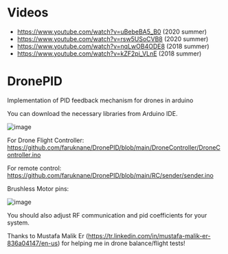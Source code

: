 # Videos
- https://www.youtube.com/watch?v=uBebeBA5_B0 (2020 summer)
- https://www.youtube.com/watch?v=rsw5USoCVB8 (2020 summer)
- https://www.youtube.com/watch?v=nqLwOB4ODE8 (2018 summer)
- https://www.youtube.com/watch?v=kZF2pi_VLnE (2018 summer)

# DronePID
Implementation of PID feedback mechanism for drones in arduino

You can download the necessary libraries from Arduino IDE.

![image](https://user-images.githubusercontent.com/37745467/111026827-a863a800-83fd-11eb-9ebd-00906abd61c5.png)

For Drone Flight Controller: https://github.com/faruknane/DronePID/blob/main/DroneController/DroneController.ino

For remote control: https://github.com/faruknane/DronePID/blob/main/RC/sender/sender.ino

Brushless Motor pins: 

![image](https://user-images.githubusercontent.com/37745467/111026978-671fc800-83fe-11eb-9af0-401f9e7cf55e.png)
 
You should also adjust RF communication and pid coefficients for your system.

Thanks to Mustafa Malik Er (https://tr.linkedin.com/in/mustafa-malik-er-836a04147/en-us) for helping me in drone balance/flight tests!
